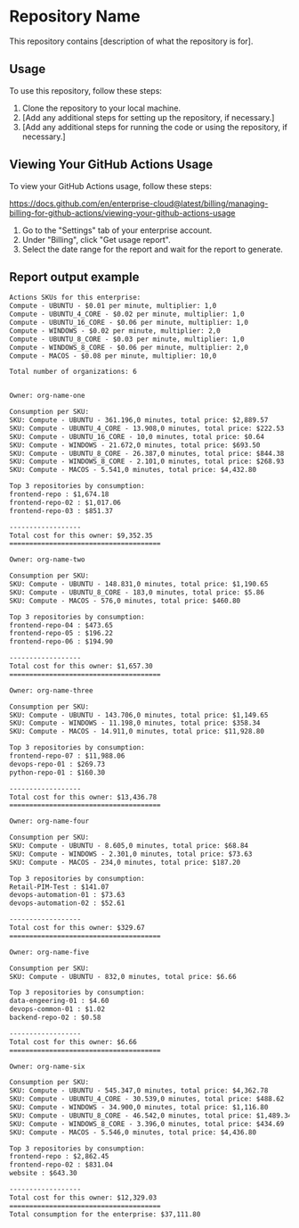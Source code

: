 # Repository Name

This repository contains [description of what the repository is for].

## Usage

To use this repository, follow these steps:

1. Clone the repository to your local machine.
2. [Add any additional steps for setting up the repository, if necessary.]
3. [Add any additional steps for running the code or using the repository, if necessary.]

## Viewing Your GitHub Actions Usage

To view your GitHub Actions usage, follow these steps:

https://docs.github.com/en/enterprise-cloud@latest/billing/managing-billing-for-github-actions/viewing-your-github-actions-usage

1. Go to the "Settings" tab of your enterprise account.
2. Under "Billing", click "Get usage report".
3. Select the date range for the report and wait for the report to generate.

## Report output example

```txt
Actions SKUs for this enterprise:
Compute - UBUNTU - $0.01 per minute, multiplier: 1,0
Compute - UBUNTU_4_CORE - $0.02 per minute, multiplier: 1,0
Compute - UBUNTU_16_CORE - $0.06 per minute, multiplier: 1,0
Compute - WINDOWS - $0.02 per minute, multiplier: 2,0
Compute - UBUNTU_8_CORE - $0.03 per minute, multiplier: 1,0
Compute - WINDOWS_8_CORE - $0.06 per minute, multiplier: 2,0
Compute - MACOS - $0.08 per minute, multiplier: 10,0

Total number of organizations: 6 


Owner: org-name-one

Consumption per SKU:
SKU: Compute - UBUNTU - 361.196,0 minutes, total price: $2,889.57
SKU: Compute - UBUNTU_4_CORE - 13.908,0 minutes, total price: $222.53
SKU: Compute - UBUNTU_16_CORE - 10,0 minutes, total price: $0.64
SKU: Compute - WINDOWS - 21.672,0 minutes, total price: $693.50
SKU: Compute - UBUNTU_8_CORE - 26.387,0 minutes, total price: $844.38
SKU: Compute - WINDOWS_8_CORE - 2.101,0 minutes, total price: $268.93
SKU: Compute - MACOS - 5.541,0 minutes, total price: $4,432.80

Top 3 repositories by consumption:
frontend-repo : $1,674.18
frontend-repo-02 : $1,017.06
frontend-repo-03 : $851.37

------------------
Total cost for this owner: $9,352.35
======================================

Owner: org-name-two

Consumption per SKU:
SKU: Compute - UBUNTU - 148.831,0 minutes, total price: $1,190.65
SKU: Compute - UBUNTU_8_CORE - 183,0 minutes, total price: $5.86
SKU: Compute - MACOS - 576,0 minutes, total price: $460.80

Top 3 repositories by consumption:
frontend-repo-04 : $473.65
frontend-repo-05 : $196.22
frontend-repo-06 : $194.90

------------------
Total cost for this owner: $1,657.30
======================================

Owner: org-name-three

Consumption per SKU:
SKU: Compute - UBUNTU - 143.706,0 minutes, total price: $1,149.65
SKU: Compute - WINDOWS - 11.198,0 minutes, total price: $358.34
SKU: Compute - MACOS - 14.911,0 minutes, total price: $11,928.80

Top 3 repositories by consumption:
frontend-repo-07 : $11,988.06
devops-repo-01 : $269.73
python-repo-01 : $160.30

------------------
Total cost for this owner: $13,436.78
======================================

Owner: org-name-four

Consumption per SKU:
SKU: Compute - UBUNTU - 8.605,0 minutes, total price: $68.84
SKU: Compute - WINDOWS - 2.301,0 minutes, total price: $73.63
SKU: Compute - MACOS - 234,0 minutes, total price: $187.20

Top 3 repositories by consumption:
Retail-PIM-Test : $141.07
devops-automation-01 : $73.63
devops-automation-02 : $52.61

------------------
Total cost for this owner: $329.67
======================================

Owner: org-name-five

Consumption per SKU:
SKU: Compute - UBUNTU - 832,0 minutes, total price: $6.66

Top 3 repositories by consumption:
data-engeering-01 : $4.60
devops-common-01 : $1.02
backend-repo-02 : $0.58

------------------
Total cost for this owner: $6.66
======================================

Owner: org-name-six

Consumption per SKU:
SKU: Compute - UBUNTU - 545.347,0 minutes, total price: $4,362.78
SKU: Compute - UBUNTU_4_CORE - 30.539,0 minutes, total price: $488.62
SKU: Compute - WINDOWS - 34.900,0 minutes, total price: $1,116.80
SKU: Compute - UBUNTU_8_CORE - 46.542,0 minutes, total price: $1,489.34
SKU: Compute - WINDOWS_8_CORE - 3.396,0 minutes, total price: $434.69
SKU: Compute - MACOS - 5.546,0 minutes, total price: $4,436.80

Top 3 repositories by consumption:
frontend-repo : $2,862.45
frontend-repo-02 : $831.04
website : $643.30

------------------
Total cost for this owner: $12,329.03
======================================
Total consumption for the enterprise: $37,111.80
```
